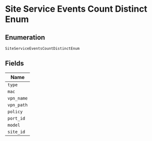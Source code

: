 
# Site Service Events Count Distinct Enum

## Enumeration

`SiteServiceEventsCountDistinctEnum`

## Fields

| Name |
|  --- |
| `type` |
| `mac` |
| `vpn_name` |
| `vpn_path` |
| `policy` |
| `port_id` |
| `model` |
| `site_id` |

